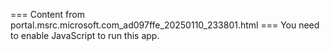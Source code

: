 === Content from portal.msrc.microsoft.com_ad097ffe_20250110_233801.html ===
You need to enable JavaScript to run this app.
